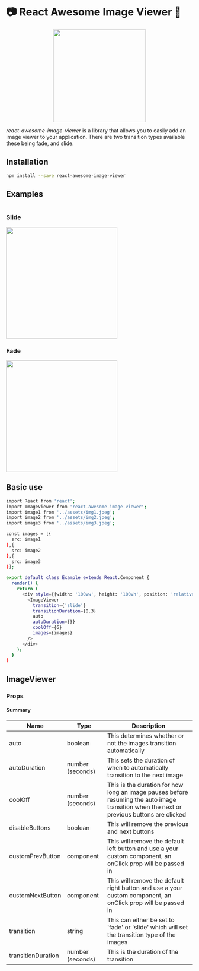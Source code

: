 # 📷 React Awesome Image Viewer 🌈
<div align="center">
  <a href="https://github.com/mikeham98/react-awesome-image-viewer">
    <img width="250" height="250" src="https://raw.githubusercontent.com/mikeham98/react-awesome-image-viewer/master/assets/react-awesome-image-viewer.svg?sanitize=true">
  </a>
</div>

*react-awesome-image-viewer* is a library that allows you to easily add an image viewer to your application. There are two transition types available these being fade, and slide.

## Installation
```bash
npm install --save react-awesome-image-viewer
```

## Examples
<div>
<div style="display: inline-block; margin-right: 20px;">
<h3>Slide</h3>
<img src="https://raw.githubusercontent.com/mikeham98/react-awesome-image-viewer/master/assets/slide.gif" height="300">
</div>

<div style="display: inline-block; margin-right: 20px;">
<h3>Fade</h3>
<img src="https://raw.githubusercontent.com/mikeham98/react-awesome-image-viewer/master/assets/fade.gif" height="300">
</div>

## Basic use
```bash
import React from 'react';
import ImageViewer from 'react-awesome-image-viewer';
import image1 from '../assets/img1.jpeg';
import image2 from '../assets/img2.jpeg';
import image3 from '../assets/img3.jpeg';

const images = [{
  src: image1
},{
  src: image2
},{
  src: image3
}];

export default class Example extends React.Component {
  render() {
    return (
      <div style={{width: '100vw', height: '100vh', position: 'relative', overflow: 'hidden'}}>
        <ImageViewer
          transition={'slide'}
          transitionDuration={0.3}
          auto
          autoDuration={3}
          coolOff={6}
          images={images}
        />
      </div>
    );
  }
}
```

## ImageViewer
### Props
#### Summary
|Name                   |Type         |Description                                                                   |
|-----------------------|-------------|------------------------------------------------------------------------------|
|auto                   |boolean      |This determines whether or not the images transition automatically            |
|autoDuration           |number (seconds)      |This sets the duration of when to automatically transition to the next image  |
|coolOff                |number (seconds)       |This is the duration for how long an image pauses before resuming the auto image transition when the next or previous buttons are clicked  |
|disableButtons         |boolean      |This will remove the previous and next buttons  |
|customPrevButton       |component    |This will remove the default left button and use a your custom component, an onClick prop will be passed in  |
|customNextButton       |component    |This will remove the default right button and use a your custom component, an onClick prop will be passed in  |
|transition             |string       |This can either be set to 'fade' or 'slide' which will set the transition type of the images |
|transitionDuration     |number (seconds)       |This is the duration of the transition  |
